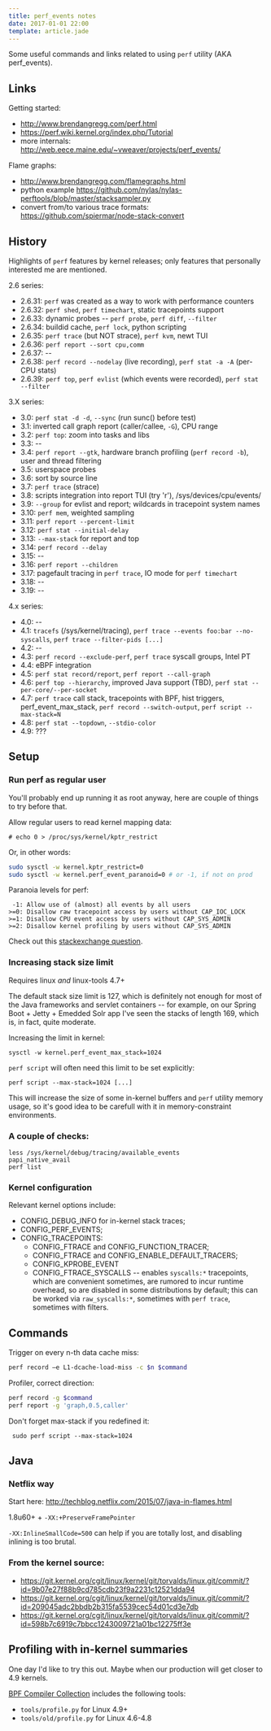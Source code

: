 ```yaml
---
title: perf_events notes
date: 2017-01-01 22:00
template: article.jade
---
```


Some useful commands and links related to using `perf` utility (AKA perf_events).

## Links

Getting started:
* http://www.brendangregg.com/perf.html
* https://perf.wiki.kernel.org/index.php/Tutorial
* more internals: http://web.eece.maine.edu/~vweaver/projects/perf_events/

Flame graphs:

* http://www.brendangregg.com/flamegraphs.html
* python example https://github.com/nylas/nylas-perftools/blob/master/stacksampler.py
* convert from/to various trace formats: https://github.com/spiermar/node-stack-convert

## History

Highlights of `perf` features by kernel releases; only features that
personally interested me are mentioned.

2.6 series:
* 2.6.31: `perf` was created as a way to work with performance counters
* 2.6.32: `perf shed`, `perf timechart`, static tracepoints support
* 2.6.33: dynamic probes -- `perf probe`, `perf diff`, `--filter`
* 2.6.34: buildid cache, `perf lock`, python scripting
* 2.6.35: `perf trace` (but NOT strace), `perf kvm`, newt TUI
* 2.6.36: `perf report --sort cpu,comm`
* 2.6.37: --
* 2.6.38: `perf record --nodelay` (live recording), `perf stat -a -A` (per-CPU stats)
* 2.6.39: `perf top`, `perf evlist` (which events were recorded), `perf stat --filter`

3.X series:
* 3.0: `perf stat -d -d`, `--sync` (run sunc() before test)
* 3.1: inverted call graph report (caller/callee, `-G`), CPU range
* 3.2: `perf top`: zoom into tasks and libs
* 3.3: --
* 3.4: `perf report --gtk`, hardware branch profiling (`perf record -b`), user and thread filtering
* 3.5: userspace probes
* 3.6: sort by source line
* 3.7: `perf trace` (strace)
* 3.8: scripts integration into report TUI (try 'r'), /sys/devices/cpu/events/
* 3.9: `--group` for evlist and report; wildcards in tracepoint system names
* 3.10: `perf mem`, weighted sampling
* 3.11: `perf report --percent-limit`
* 3.12: `perf stat --initial-delay`
* 3.13: `--max-stack` for report and top
* 3.14: `perf record --delay`
* 3.15: --
* 3.16: `perf report --children`
* 3.17: pagefault tracing in `perf trace`, IO mode for `perf timechart`
* 3.18: --
* 3.19: --

4.x series:
* 4.0: --
* 4.1: `tracefs` (/sys/kernel/tracing), `perf trace --events foo:bar --no-syscalls`, `perf trace --filter-pids [...]`
* 4.2: --
* 4.3: `perf record --exclude-perf`, `perf trace` syscall groups, Intel PT
* 4.4: eBPF integration
* 4.5: `perf stat record/report`, `perf report --call-graph`
* 4.6: `perf top --hierarchy`, improved Java support (TBD), `perf stat --per-core/--per-socket`
* 4.7: `perf trace` call stack, tracepoints with BPF, hist triggers, perf_event_max_stack, `perf record --switch-output`, `perf script --max-stack=N`
* 4.8: `perf stat --topdown`, `--stdio-color`
* 4.9: ???


## Setup

### Run perf as regular user

You'll probably end up running it as root anyway, here are couple of things
to try before that.

Allow regular users to read kernel mapping data:

    # echo 0 > /proc/sys/kernel/kptr_restrict

Or, in other words:

```bash
sudo sysctl -w kernel.kptr_restrict=0
sudo sysctl -w kernel.perf_event_paranoid=0 # or -1, if not on prod
```

Paranoia levels for perf:

     -1: Allow use of (almost) all events by all users
    >=0: Disallow raw tracepoint access by users without CAP_IOC_LOCK
    >=1: Disallow CPU event access by users without CAP_SYS_ADMIN
    >=2: Disallow kernel profiling by users without CAP_SYS_ADMIN

Check out this [stackexchange question](http://unix.stackexchange.com/questions/14227/do-i-need-root-admin-permissions-to-run-userspace-perf-tool-perf-events-ar).

### Increasing stack size limit

Requires linux *and* linux-tools 4.7+

The default stack size limit is 127, which is definitely not enough for
most of the Java frameworks and servlet containers -- for example, on our
Spring Boot + Jetty + Emedded Solr app I've seen the stacks of length
169, which is, in fact, quite moderate.

Increasing the limit in kernel:

    sysctl -w kernel.perf_event_max_stack=1024

`perf script` will often need this limit to be set explicitly:

    perf script --max-stack=1024 [...]

This will increase the size of some in-kernel buffers and `perf` utility
memory usage, so it's good idea to be carefull with it in
memory-constraint environments.

### A couple of checks:

    less /sys/kernel/debug/tracing/available_events
    papi_native_avail
    perf list

### Kernel configuration

Relevant kernel options include:

* CONFIG_DEBUG_INFO for in-kernel stack traces;
* CONFIG_PERF_EVENTS;
* CONFIG_TRACEPOINTS:
  - CONFIG_FTRACE and CONFIG_FUNCTION_TRACER;
  - CONFIG_FTRACE and CONFIG_ENABLE_DEFAULT_TRACERS;
  - CONFIG_KPROBE_EVENT
  - CONFIG_FTRACE_SYSCALLS -- enables `syscalls:*` tracepoints, which are
    convenient sometimes, are rumored to incur runtime overhead, so are
    disabled in some distributions by default; this can be worked via
    `raw_syscalls:*`, sometimes with `perf trace`, sometimes with
    filters.

## Commands

Trigger on every n-th data cache miss:

```bash
perf record –e L1-dcache-load-miss -c $n $command
```

Profiler, correct direction:

``` bash
perf record -g $command
perf report -g 'graph,0.5,caller'
```

Don't forget max-stack if you redefined it:

     sudo perf script --max-stack=1024

## Java

### Netflix way

Start here: http://techblog.netflix.com/2015/07/java-in-flames.html

1.8u60+ + `-XX:+PreserveFramePointer`

`-XX:InlineSmallCode=500` can help if you are totally lost, and disabling
inlining is too brutal.

### From the kernel source:

* https://git.kernel.org/cgit/linux/kernel/git/torvalds/linux.git/commit/?id=9b07e27f88b9cd785cdb23f9a2231c12521dda94
* https://git.kernel.org/cgit/linux/kernel/git/torvalds/linux.git/commit/?id=209045adc2bbdb2b315fa5539cec54d01cd3e7db
* https://git.kernel.org/cgit/linux/kernel/git/torvalds/linux.git/commit/?id=598b7c6919c7bbcc1243009721a01bc12275ff3e


## Profiling with in-kernel summaries

One day I'd like to try this out. Maybe when our production will get closer to 4.9 kernels.

[BPF Compiler Collection](https://github.com/iovisor/bcc) includes the following tools:
* `tools/profile.py` for Linux 4.9+
* `tools/old/profile.py` for Linux 4.6-4.8
